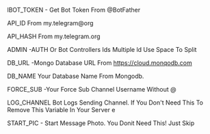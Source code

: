 lBOT_TOKEN - Get Bot Token From @BotFather 

API_ID From my.telegram@org 

API_HASH From my.telegram.org 

ADMIN -AUTH Or Bot Controllers Ids Multiple ld Use Space To Split 

DB_URL -Mongo Database URL From https://cloud.monqodb.com 

DB_NAME Your Database Name From Mongodb. 

FORCE_SUB -Your Force Sub Channel Username Without @ 

LOG_CHANNEL Bot Logs Sending Channel. If You Don't Need This To Remove 
This Variable In Your Server e 

START_PIC - Start Message Photo. You Donit Need This! Just Skip
